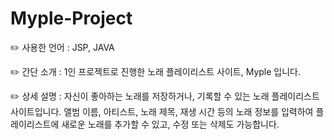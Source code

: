 # Myple-Project

✏️ 사용한 언어 : JSP, JAVA

✏️ 간단 소개 : 1인 프로젝트로 진행한 노래 플레이리스트 사이트, Myple 입니다.

✏️ 상세 설명
: 자신이 좋아하는 노래를 저장하거나,  기록할 수 있는 노래 플레이리스트 사이트입니다. 
  앨범 이름, 아티스트, 노래 제목, 재생 시간 등의 노래 정보를 입력하여 
  플레이리스트에 새로운 노래를 추가할 수 있고, 수정 또는 삭제도 가능합니다.
